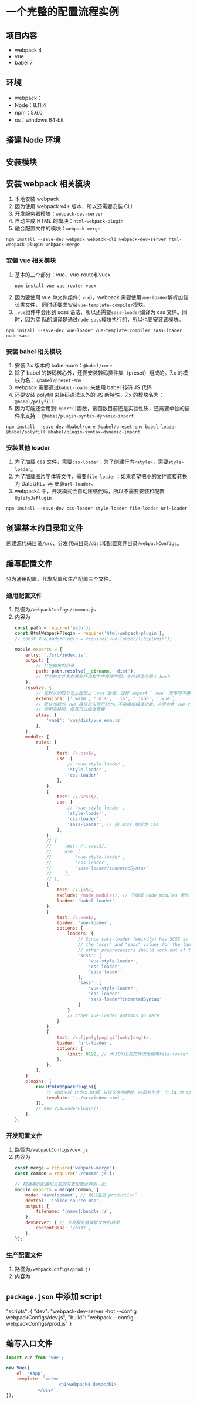 # 一个完整的配置流程实例


## 项目内容
* webpack 4
* vue
* babel 7


## 环境
* webpack：
* Node：8.11.4
* npm：5.6.0
* os：windows 64-bit


## 搭建 Node 环境


## 安装模块
## 安装 webpack 相关模块
1. 本地安装 webpack
2. 因为使用 webpack v4+ 版本，所以还需要安装 CLI
3. 开发服务器模块：`webpack-dev-server`
4. 自动生成 HTML 的模块：`html-webpack-plugin`
5. 融合配置文件的模块：`webpack-merge`

```shell
npm install --save-dev webpack webpack-cli webpack-dev-server html-webpack-plugin webpack-merge
```

### 安装 vue 相关模块
1. 基本的三个部分：vue、vue-route和vuex
    ```shell
    npm install vue vue-router vuex
    ```
2. 因为要使用 vue 单文件组件(`.vue`)，webpack 需要使用`vue-loader`解析加载该类文件，
同时还要求安装`vue-template-compiler`模块。
3. `.vue`组件中会用到 scss 语法，所以还需要`sass-loader`编译为 css 文件。同时，因为实
际的编译是通过`node-sass`模块执行的，所以也要安装该模块。 

```shell
npm install --save-dev vue-loader vue-template-compiler sass-loader node-sass
```

### 安装 babel 相关模块
1. 安装 7.x 版本的 babel-core：`@babel/core`
2. 除了 babel 的转码核心外，还要安装转码插件集（preset）组成的。7.x 的模块为名：
`@babel/preset-env`
3. webpack 需要通过`babel-loader`来使用 babel 转码 JS 代码
4. 还要安装 polyfill 来转码语法以外的 JS 新特性，7.x 的模块名为：`@babel/polyfill`
5. 因为可能还会用到`import()`函数，该函数目前还是实验性质，还需要单独的插件来支持：
`@babel/plugin-syntax-dynamic-import`
```shell
npm install --save-dev @babel/core @babel/preset-env babel-loader @babel/polyfill @babel/plugin-syntax-dynamic-import
```

### 安装其他 loader
1. 为了加载 css 文件，需要`css-loader`；为了创建行内`<style>`，需要`style-loader`。
2. 为了加载图片字体等文件，需要`file-loader`；如果希望把小的文件直接转换为 DataURL，再
安装`url-loader`。
3. webpack4 中，开发模式会自动压缩代码，所以不需要安装和配置`UglifyJsPlugin`

```shell
npm install --save-dev css-loader style-loader file-loader url-loader
```


## 创建基本的目录和文件
创建源代码目录`/src`、分发代码目录`/dist`和配置文件目录`/webpackConfigs`。


## 编写配置文件
分为通用配置、开发配置和生产配置三个文件。

### 通用配置文件
1. 路径为`/webpackConfigs/common.js`
2. 内容为
    ```js
    const path = require('path');
    const HtmlWebpackPlugin = require('html-webpack-plugin');
    // const VueLoaderPlugin = require('vue-loader/lib/plugin');

    module.exports = {
        entry: './src/index.js',
        output: {
            // 打包输出的目录
            path: path.resolve(__dirname, 'dist'),
            // 打包的文件名在开发环境和生产环境不同，生产环境会带上 hash
        },
        resolve: {
            // 在默认的四个之上在加上`.vue`后缀，这样 import `.vue` 文件时不需要写后缀
            extensions: ['.wasm', '.mjs', '.js', '.json', '.vue'],
            // 默认加载的 vue 模块是仅运行时的，不带模板编译功能。这里参考 vue-cli 的配置，
            // 使用完整版，使其可以编译模板
            alias: {
                'vue$': 'vue/dist/vue.esm.js'
            },
        },
        module: {
            rules: [
                {
                    test: /\.css$/,
                    use: [
                        // 'vue-style-loader',
                        'style-loader',
                        'css-loader'
                    ],
                },
                {
                    test: /\.scss$/,
                    use: [
                        // 'vue-style-loader',
                        'style-loader',
                        'css-loader',
                        'sass-loader', // 把 scss 编译为 css
                    ],
                },
                // {
                //     test: /\.sass$/,
                //     use: [
                //         'vue-style-loader',
                //         'css-loader',
                //         'sass-loader?indentedSyntax'
                //     ],
                // },
                {
                    test: /\.js$/,
                    exclude: /node_modules/, // 不编译 node_modules 里的 js 文件
                    loader: 'babel-loader',
                },
                {
                    test: /\.vue$/,
                    loader: 'vue-loader',
                    options: {
                        loaders: {
                            // Since sass-loader (weirdly) has SCSS as its default parse mode, we map
                            // the "scss" and "sass" values for the lang attribute to the right configs here.
                            // other preprocessors should work out of the box, no loader config like this necessary.
                            'scss': [
                                'vue-style-loader',
                                'css-loader',
                                'sass-loader'
                            ],
                            'sass': [
                                'vue-style-loader',
                                'css-loader',
                                'sass-loader?indentedSyntax'
                            ]
                        }
                        // other vue-loader options go here
                    }
                },
                {
                    test: /\.(jpe?g|png|gif|webp|svg)$/,
                    loader: 'url-loader',
                    options: {
                        limit: 8192, // 大于8KiB的文件改为使用file-loader
                    },
                },
            ],
        },
        plugins: [
            new HtmlWebpackPlugin({
                // 自动生成 index.html 以该文件为模板，内部会包含一个 id 为 app 的 div
                template: '../src/index.html',
            }),
            // new VueLoaderPlugin(),
        ],
    };
    ```

### 开发配置文件
1. 路径为`/webpackConfigs/dev.js`
2. 内容为
    ```js
    const merge = require('webpack-merge');
    const common = require('./common.js');

    // 把通用的配置和当前的开发配置合并到一起
    module.exports = merge(common, {
        mode: 'development', // 默认值是`production`
        devtool: 'inline-source-map',
        output: {
            filename: '[name].bundle.js',
        },
        devServer: { // 开发服务器读取文件的目录
            contentBase: '/dist',
        },
    });
    ```

### 生产配置文件
1. 路径为`/webpackConfigs/prod.js`
2. 内容为


## `package.json` 中添加 script
"scripts": {
    "dev": "webpack-dev-server -hot --config webpackConfigs/dev.js",
    "build": "webpack --config webpackConfigs/prod.js"
}


## 编写入口文件
```js
import Vue from 'vue';

new Vue({
    el: '#app',
    template: `<div>
                    <h1>webpack4-demo</h1>
            </div>`,
});
```
